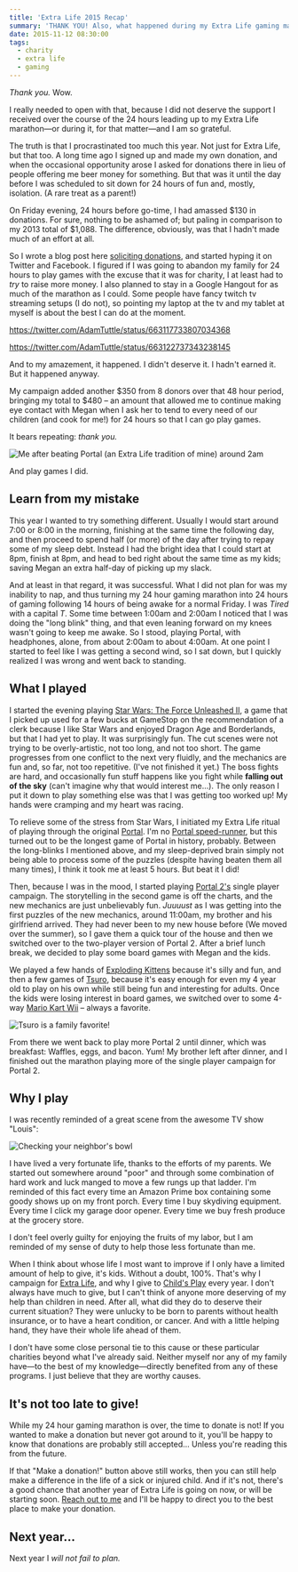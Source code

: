 ```yaml
---
title: 'Extra Life 2015 Recap'
summary: 'THANK YOU! Also, what happened during my Extra Life gaming marathon.'
date: 2015-11-12 08:30:00
tags:
  - charity
  - extra life
  - gaming
---
```


_Thank you._ Wow.

I really needed to open with that, because I did not deserve the support I received over the course of the 24 hours leading up to my Extra Life marathon&mdash;or during it, for that matter&mdash;and I am so grateful.

The truth is that I procrastinated too much this year. Not just for Extra Life, but that too. A long time ago I signed up and made my own donation, and when the occasional opportunity arose I asked for donations there in lieu of people offering me beer money for something. But that was it until the day before I was scheduled to sit down for 24 hours of fun and, mostly, isolation. (A rare treat as a parent!)

On Friday evening, 24 hours before go-time, I had amassed $130 in donations. For sure, nothing to be ashamed of; but paling in comparison to my 2013 total of $1,088. The difference, obviously, was that I hadn't made much of an effort at all.

So I wrote a blog post here [soliciting donations][1], and started hyping it on Twitter and Facebook. I figured if I was going to abandon my family for 24 hours to play games with the excuse that it was for charity, I at least had to _try_ to raise more money. I also planned to stay in a Google Hangout for as much of the marathon as I could. Some people have fancy twitch tv streaming setups (I do not), so pointing my laptop at the tv and my tablet at myself is about the best I can do at the moment.

https://twitter.com/AdamTuttle/status/663117733807034368

https://twitter.com/AdamTuttle/status/663122737343238145

And to my amazement, it happened. I didn't deserve it. I hadn't earned it. But it happened anyway.

My campaign added another $350 from 8 donors over that 48 hour period, bringing my total to $480 &ndash; an amount that allowed me to continue making eye contact with Megan when I ask her to tend to every need of our children (and cook for me!) for 24 hours so that I can go play games.

It bears repeating: _thank you._

![Me after beating Portal (an Extra Life tradition of mine) around 2am](/img/2015/the-cake-is-a-lie.png)

And play games I did.

## Learn from my mistake

This year I wanted to try something different. Usually I would start around 7:00 or 8:00 in the morning, finishing at the same time the following day, and then proceed to spend half (or more) of the day after trying to repay some of my sleep debt. Instead I had the bright idea that I could start at 8pm, finish at 8pm, and head to bed right about the same time as my kids; saving Megan an extra half-day of picking up my slack.

And at least in that regard, it was successful. What I did not plan for was my inability to nap, and thus turning my 24 hour gaming marathon into 24 hours of gaming following 14 hours of being awake for a normal Friday. I was _Tired_ with a capital _T_. Some time between 1:00am and 2:00am I noticed that I was doing the "long blink" thing, and that even leaning forward on my knees wasn't going to keep me awake. So I stood, playing Portal, with headphones, alone, from about 2:00am to about 4:00am. At one point I started to feel like I was getting a second wind, so I sat down, but I quickly realized I was wrong and went back to standing.

## What I played

I started the evening playing <a target="_blank" href="https://www.amazon.com/s/ref=as_li_ss_tl?_encoding=UTF8&camp=1789&creative=390957&field-keywords=star%20wars%20force%20unleashed%20ii&linkCode=ur2&rh=n%3A468642%2Ck%3Astar%20wars%20force%20unleashed%20ii&tag=tuttl-20&url=search-alias%3Dvideogames&linkId=FWUI56KFJBDQBRKV">Star Wars: The Force Unleashed II</a>, a game that I picked up used for a few bucks at GameStop on the recommendation of a clerk because I like Star Wars and enjoyed Dragon Age and Borderlands, but that I had yet to play. It was surprisingly fun. The cut scenes were not trying to be overly-artistic, not too long, and not too short. The game progresses from one conflict to the next very fluidly, and the mechanics are fun and, so far, not too repetitive. (I've not finished it yet.) The boss fights are hard, and occasionally fun stuff happens like you fight while **falling out of the sky** (can't imagine why that would interest me...). The only reason I put it down to play something else was that I was getting too worked up! My hands were cramping and my heart was racing.

To relieve some of the stress from Star Wars, I initiated my Extra Life ritual of playing through the original <a target="_blank" href="https://www.amazon.com/s/ref=as_li_ss_tl?_encoding=UTF8&camp=1789&creative=390957&field-keywords=orange%20box&linkCode=ur2&rh=n%3A468642%2Ck%3Aorange%20box&sprefix=orange%20box%2Cvideogames%2C139&tag=tuttl-20&url=search-alias%3Dvideogames&linkId=YQUNEQHFNZRORCRU">Portal</a>. I'm no [Portal speed-runner][2], but this turned out to be the longest game of Portal in history, probably. Between the long-blinks I mentioned above, and my sleep-deprived brain simply not being able to process some of the puzzles (despite having beaten them all many times), I think it took me at least 5 hours. But beat it I did!

Then, because I was in the mood, I started playing <a target="_blank" href="https://www.amazon.com/s/ref=as_li_ss_tl?_encoding=UTF8&camp=1789&creative=390957&field-keywords=portal%202&linkCode=ur2&rh=n%3A468642%2Ck%3Aportal%202&sprefix=portal%202%2Cvideogames%2C128&tag=tuttl-20&url=search-alias%3Dvideogames&linkId=MEY2DSX5JJ63EBGA">Portal 2's</a> single player campaign. The storytelling in the second game is off the charts, and the new mechanics are just unbelievably fun. _Juuuust_ as I was getting into the first puzzles of the new mechanics, around 11:00am, my brother and his girlfriend arrived. They had never been to my new house before (We moved over the summer), so I gave them a quick tour of the house and then we switched over to the two-player version of Portal 2. After a brief lunch break, we decided to play some board games with Megan and the kids.

We played a few hands of <a target="_blank" href="https://www.amazon.com/s/ref=as_li_ss_tl?_encoding=UTF8&camp=1789&creative=390957&field-keywords=exploding%20kittens&linkCode=ur2&rh=n%3A165793011%2Ck%3Aexploding%20kittens&sprefix=exploding%20kittens%2Cvideogames%2C127&tag=tuttl-20&url=search-alias%3Dtoys-and-games&linkId=CERZLY2MKZXETOXE">Exploding Kittens</a> because it's silly and fun, and then a few games of <a rel="nofollow" href="https://www.amazon.com/gp/product/B002SQBB3O/ref=as_li_tl?ie=UTF8&camp=1789&creative=390957&creativeASIN=B002SQBB3O&linkCode=as2&tag=tuttl-20&linkId=AUT2ZMYKS5ZFQ25Y">Tsuro</a>, because it's easy enough for even my 4 year old to play on his own while still being fun and interesting for adults. Once the kids were losing interest in board games, we switched over to some 4-way <a target="_blank" href="https://www.amazon.com/s/ref=as_li_ss_tl?_encoding=UTF8&camp=1789&creative=390957&field-keywords=mario%20kart%20wii&linkCode=ur2&sprefix=mario%20kart%20wii%2Ctoys-and-games%2C127&tag=tuttl-20&url=search-alias%3Dvideogames&linkId=7EBAYYB5SK7O6VNE">Mario Kart Wii</a> &ndash; always a favorite.

![Tsuro is a family favorite!](/img/2015/tsuro.jpg)

From there we went back to play more Portal 2 until dinner, which was breakfast: Waffles, eggs, and bacon. Yum! My brother left after dinner, and I finished out the marathon playing more of the single player campaign for Portal 2.

## Why I play

I was recently reminded of a great scene from the awesome TV show "Louis":

![Checking your neighbor's bowl](/img/2015/parenting.jpg)

I have lived a very fortunate life, thanks to the efforts of my parents. We started out somewhere around "poor" and through some combination of hard work and luck manged to move a few rungs up that ladder. I'm reminded of this fact every time an Amazon Prime box containing some goody shows up on my front porch. Every time I buy skydiving equipment. Every time I click my garage door opener. Every time we buy fresh produce at the grocery store.

I don't feel overly guilty for enjoying the fruits of my labor, but I am reminded of my sense of duty to help those less fortunate than me.

When I think about whose life I most want to improve if I only have a limited amount of help to give, it's kids. Without a doubt, 100%. That's why I campaign for [Extra Life][3], and why I give to [Child's Play][4] every year. I don't always have much to give, but I can't think of anyone more deserving of my help than children in need. After all, what did they do to deserve their current situation? They were unlucky to be born to parents without health insurance, or to have a heart condition, or cancer. And with a little helping hand, they have their whole life ahead of them.

I don't have some close personal tie to this cause or these particular charities beyond what I've already said. Neither myself nor any of my family have&mdash;to the best of my knowledge&mdash;directly benefited from any of these programs. I just believe that they are worthy causes.

## It's not too late to give!

While my 24 hour gaming marathon is over, the time to donate is not! If you wanted to make a donation but never got around to it, you'll be happy to know that donations are probably still accepted... Unless you're reading this from the future.

If that "Make a donation!" button above still works, then you can still help make a difference in the life of a sick or injured child. And if it's not, there's a good chance that another year of Extra Life is going on now, or will be starting soon. [Reach out to me][5] and I'll be happy to direct you to the best place to make your donation.

## Next year...

Next year I _will not fail to plan._

<img src="https://ir-na.amazon-adsystem.com/e/ir?t=tuttl-20&l=ur2&o=1" width="1" height="1" border="0" alt="" style="border:none !important; margin:0px !important;" />

[1]: https://adamtuttle.codes/extra-life-2015/
[2]: https://www.youtube.com/results?q=portal+speedrun
[3]: http://extra-life.org/
[4]: https://childsplaycharity.org/
[5]: https://twitter.com/adamtuttle
